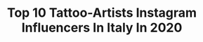 ---
title: Top 10 Tattoo-Artists Instagram Influencers In Italy In 2020
description: >-
  Find top tattoo-artists Instagram influencers in Italy in 2020. Most popular hashtags: #tattoo #farfallatradizionale #alwaysandforever #heartneotraditional.
platform: Instagram
profiles:
  - username: "fabrizioaldobelfiore"
    fullname: >-
      Fabrizio
    location: "Italy"
    followers: 298320
    engagement: 184
    commentsToLikes: 0.055520
    id: ck13bszhlx0sl0i19imuyatqb
    verified: false
    hashtags: "#tommyhilfiger, #tommyjeans, #hilfigerdenim, #affascinante"
  - username: "biancavitalex"
    fullname: >-
      Bianca Vitale
    location: "Italy"
    followers: 26164
    engagement: 866
    commentsToLikes: 0.015997
    id: ck0w5v3q65klu0i19j64j711u
    verified: false
    hashtags: ""
  - username: "mersia_fiore"
    fullname: >-
      𝐌𝐞𝐫𝐬𝐢𝐚
    location: "Italy"
    followers: 11499
    engagement: 1394
    commentsToLikes: 0.013031
    id: ck9wgrzlyuq9r0j78qzx4ff8n
    verified: false
    hashtags: "#raggidisole"
  - username: "valentinorusso_90"
    fullname: >-
      📸Valentino russo📸
    location: "Italy"
    followers: 38108
    engagement: 557
    commentsToLikes: 0.018491
    id: ck5q940bi9a3y0i11z7egawkb
    verified: false
    hashtags: "#repost, #glccoup, #mercedes"
  - username: "_zvejka"
    fullname: >-
      Ells Villnerova
    location: "Italy"
    followers: 6626
    engagement: 1642
    commentsToLikes: 0.006677
    id: ck0tutsp78mpu0i19tt83o0tz
    verified: false
    hashtags: "#weareallstars, #createathome, #converse"
  - username: "maya_tattooer"
    fullname: >-
      Maya_tattooer
    location: "Italy"
    followers: 19551
    engagement: 350
    commentsToLikes: 0.040294
    id: ck6ude89skl7l0j71lu90rc8l
    verified: false
    hashtags: "#coverupcolor, #milanocity, #farfallatradizionale, #onlysolidtattoo"
  - username: "julioloureiro_art"
    fullname: >-
      🔸JÚLIO LOUREIRO ART🔸
    location: "Italy"
    followers: 160262
    engagement: 463
    commentsToLikes: 0.009152
    id: ck9ha5nnxb96m0j78u41bplhk
    verified: false
    hashtags: "#turmadochaves, #anjo, #blackandgrey, #chespirito"
  - username: "dmitriy.tkach"
    fullname: >-
      Dmitriy Tkach
    location: "Italy"
    followers: 169779
    engagement: 546
    commentsToLikes: 0.006822
    id: ck6tk4wps40h20j71b80wbwe6
    verified: false
    hashtags: "#dragon, #duomo, #dragontattoo, #spain"
  - username: "gracesmorgan"
    fullname: >-
      𝐆𝐑𝐀𝐂𝐄 𝐌𝐎𝐑𝐆𝐀𝐍
    location: "Italy"
    followers: 72088
    engagement: 1154
    commentsToLikes: 0.009879
    id: ck5zzrcypca8k0i141xr4bo19
    verified: false
    hashtags: "#halloweenmakeup, #halloween, #billieeilish, #billieeilishmakeup"
  - username: "_pink_sg"
    fullname: >-
      Giada
    location: "Italy"
    followers: 90387
    engagement: 357
    commentsToLikes: 0.020792
    id: ck5hd5c47lkph0i11vez9jk9b
    verified: false
    hashtags: "#sunset, #altgirl, #launischberlin, #preview"
---